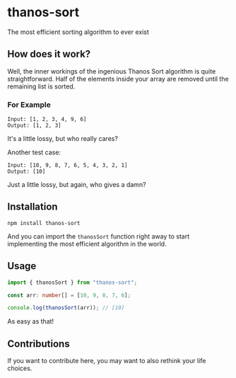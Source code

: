 # thanos-sort
The most efficient sorting algorithm to ever exist

## How does it work?
Well, the inner workings of the ingenious Thanos Sort algorithm is quite straightforward. Half of the elements inside your array are removed until the remaining list is sorted.

### For Example
```
Input: [1, 2, 3, 4, 9, 6]
Output: [1, 2, 3]
```
It's a little lossy, but who really cares?

Another test case:
```
Input: [10, 9, 8, 7, 6, 5, 4, 3, 2, 1]
Output: [10]
```
Just a little lossy, but again, who gives a damn?

## Installation
```
npm install thanos-sort
```
And you can import the `thanosSort` function right away to start implementing the most efficient algorithm in the world.

## Usage
```typescript
import { thanosSort } from "thanos-sort";

const arr: number[] = [10, 9, 8, 7, 6];

console.log(thanosSort(arr)); // [10]
```

As easy as that!

## Contributions
If you want to contribute here, you may want to also rethink your life choices.

